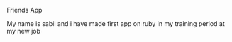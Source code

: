Friends App 

My name is sabil and i have made first app on ruby in my training period at my new job 
